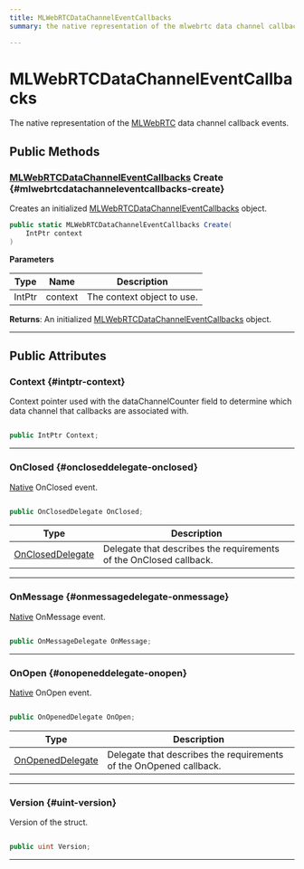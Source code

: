 ```yaml
---
title: MLWebRTCDataChannelEventCallbacks
summary: the native representation of the mlwebrtc data channel callback events. 

---
```


# MLWebRTCDataChannelEventCallbacks




The native representation of the [MLWebRTC](/unity-api/api/UnityEngine.XR.MagicLeap/MLWebRTC/UnityEngine.XR.MagicLeap.MLWebRTC.md) data channel callback events.   





## Public Methods

### [MLWebRTCDataChannelEventCallbacks](/unity-api/api/UnityEngine.XR.MagicLeap/MLWebRTC/DataChannel/NativeBindings/UnityEngine.XR.MagicLeap.MLWebRTC.DataChannel.NativeBindings.MLWebRTCDataChannelEventCallbacks.md) Create {#mlwebrtcdatachanneleventcallbacks-create}

Creates an initialized [MLWebRTCDataChannelEventCallbacks](/unity-api/api/UnityEngine.XR.MagicLeap/MLWebRTC/DataChannel/NativeBindings/UnityEngine.XR.MagicLeap.MLWebRTC.DataChannel.NativeBindings.MLWebRTCDataChannelEventCallbacks.md) object. 

```csharp
public static MLWebRTCDataChannelEventCallbacks Create(
    IntPtr context
)
```


**Parameters**

| Type | Name  | Description  | 
|--|--|--|
| IntPtr |context|The context object to use.|






**Returns**: An initialized [MLWebRTCDataChannelEventCallbacks](/unity-api/api/UnityEngine.XR.MagicLeap/MLWebRTC/DataChannel/NativeBindings/UnityEngine.XR.MagicLeap.MLWebRTC.DataChannel.NativeBindings.MLWebRTCDataChannelEventCallbacks.md) object.



-----------

## Public Attributes

### Context {#intptr-context}

Context pointer used with the dataChannelCounter field to determine which data channel that callbacks are associated with. 

```csharp

public IntPtr Context;

```






-----------

### OnClosed {#oncloseddelegate-onclosed}

[Native](/unity-api/api/UnityEngine.XR.MagicLeap.Native/UnityEngine.XR.MagicLeap.Native.md) OnClosed event. 

```csharp

public OnClosedDelegate OnClosed;

```

| Type | Description  | 
|--|--|
| [OnClosedDelegate](/unity-api/api/UnityEngine.XR.MagicLeap/MLWebRTC/DataChannel/UnityEngine.XR.MagicLeap.MLWebRTC.DataChannel.md#delegate-void-oncloseddelegate) | Delegate that describes the requirements of the OnClosed callback.  |





-----------

### OnMessage {#onmessagedelegate-onmessage}

[Native](/unity-api/api/UnityEngine.XR.MagicLeap.Native/UnityEngine.XR.MagicLeap.Native.md) OnMessage event. 

```csharp

public OnMessageDelegate OnMessage;

```






-----------

### OnOpen {#onopeneddelegate-onopen}

[Native](/unity-api/api/UnityEngine.XR.MagicLeap.Native/UnityEngine.XR.MagicLeap.Native.md) OnOpen event. 

```csharp

public OnOpenedDelegate OnOpen;

```

| Type | Description  | 
|--|--|
| [OnOpenedDelegate](/unity-api/api/UnityEngine.XR.MagicLeap/MLWebRTC/DataChannel/UnityEngine.XR.MagicLeap.MLWebRTC.DataChannel.md#delegate-void-onopeneddelegate) | Delegate that describes the requirements of the OnOpened callback.  |





-----------

### Version {#uint-version}

Version of the struct. 

```csharp

public uint Version;

```






-----------

